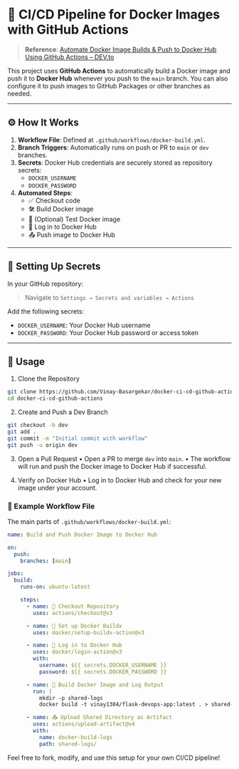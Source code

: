 
# 🚀 CI/CD Pipeline for Docker Images with GitHub Actions

> **Reference**: [Automate Docker Image Builds & Push to Docker Hub Using GitHub Actions – DEV.to](https://dev.to/ken_mwaura1/automate-docker-image-builds-and-push-to-docker-hub-using-github-actions-32g5)

This project uses **GitHub Actions** to automatically build a Docker image and push it to **Docker Hub** whenever you push to the `main` branch. You can also configure it to push images to GitHub Packages or other branches as needed.

---

## ⚙️ How It Works

1. **Workflow File**: Defined at `.github/workflows/docker-build.yml`.
2. **Branch Triggers**: Automatically runs on push or PR to `main` or `dev` branches.
3. **Secrets**: Docker Hub credentials are securely stored as repository secrets:
   - `DOCKER_USERNAME`
   - `DOCKER_PASSWORD`
4. **Automated Steps**:
   - ✅ Checkout code
   - 🛠️ Build Docker image
   - 🧪 (Optional) Test Docker image
   - 🔐 Log in to Docker Hub
   - 📤 Push image to Docker Hub

---

## 🔐 Setting Up Secrets

In your GitHub repository:

> Navigate to `Settings → Secrets and variables → Actions`

Add the following secrets:

- `DOCKER_USERNAME`: Your Docker Hub username  
- `DOCKER_PASSWORD`: Your Docker Hub password or access token  

---

## 📝 Usage

1. Clone the Repository

```bash
git clone https://github.com/Vinay-Basargekar/docker-ci-cd-github-actions.git
cd docker-ci-cd-github-actions
```

2. Create and Push a Dev Branch
```bash
git checkout -b dev
git add .
git commit -m "Initial commit with workflow"
git push -u origin dev
```

3. Open a Pull Request
	•	Open a PR to merge `dev` into `main`.
	•	The workflow will run and push the Docker image to Docker Hub if successful.

4. Verify on Docker Hub
	•	Log in to Docker Hub and check for your new image under your account.

### 🐳 Example Workflow File

The main parts of `.github/workflows/docker-build.yml`:
```yaml
name: Build and Push Docker Image to Docker Hub

on:
  push:
    branches: [main]

jobs:
  build:
    runs-on: ubuntu-latest

    steps:
      - name: 🧾 Checkout Repository
        uses: actions/checkout@v3

      - name: 🐳 Set up Docker Buildx
        uses: docker/setup-buildx-action@v3

      - name: 🔐 Log in to Docker Hub
        uses: docker/login-action@v3
        with:
          username: ${{ secrets.DOCKER_USERNAME }}
          password: ${{ secrets.DOCKER_PASSWORD }}

      - name: 🔨 Build Docker Image and Log Output
        run: |
          mkdir -p shared-logs
          docker build -t vinay1304/flask-devops-app:latest . > shared-logs/build.log 2>&1

      - name: 📤 Upload Shared Directory as Artifact
        uses: actions/upload-artifact@v4
        with:
          name: docker-build-logs
          path: shared-logs/

```


Feel free to fork, modify, and use this setup for your own CI/CD pipeline!